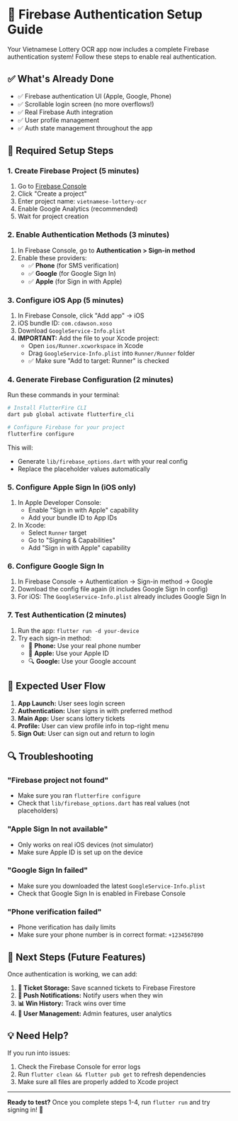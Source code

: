 # 🚀 Firebase Authentication Setup Guide

Your Vietnamese Lottery OCR app now includes a complete Firebase authentication system! Follow these steps to enable real authentication.

## ✅ What's Already Done

- ✅ Firebase authentication UI (Apple, Google, Phone)
- ✅ Scrollable login screen (no more overflows!)
- ✅ Real Firebase Auth integration
- ✅ User profile management
- ✅ Auth state management throughout the app

## 🔧 Required Setup Steps

### 1. Create Firebase Project (5 minutes)

1. Go to [Firebase Console](https://console.firebase.google.com/)
2. Click "Create a project"
3. Enter project name: `vietnamese-lottery-ocr`
4. Enable Google Analytics (recommended)
5. Wait for project creation

### 2. Enable Authentication Methods (3 minutes)

1. In Firebase Console, go to **Authentication > Sign-in method**
2. Enable these providers:
   - ✅ **Phone** (for SMS verification)
   - ✅ **Google** (for Google Sign In)
   - ✅ **Apple** (for Sign in with Apple)

### 3. Configure iOS App (5 minutes)

1. In Firebase Console, click "Add app" → iOS
2. iOS bundle ID: `com.cdawson.xoso`
3. Download `GoogleService-Info.plist`
4. **IMPORTANT:** Add the file to your Xcode project:
   - Open `ios/Runner.xcworkspace` in Xcode
   - Drag `GoogleService-Info.plist` into `Runner/Runner` folder
   - ✅ Make sure "Add to target: Runner" is checked

### 4. Generate Firebase Configuration (2 minutes)

Run these commands in your terminal:

```bash
# Install FlutterFire CLI
dart pub global activate flutterfire_cli

# Configure Firebase for your project
flutterfire configure
```

This will:
- Generate `lib/firebase_options.dart` with your real config
- Replace the placeholder values automatically

### 5. Configure Apple Sign In (iOS only)

1. In Apple Developer Console:
   - Enable "Sign in with Apple" capability
   - Add your bundle ID to App IDs
2. In Xcode:
   - Select `Runner` target
   - Go to "Signing & Capabilities" 
   - Add "Sign in with Apple" capability

### 6. Configure Google Sign In

1. In Firebase Console → Authentication → Sign-in method → Google
2. Download the config file again (it includes Google Sign In config)
3. For iOS: The `GoogleService-Info.plist` already includes Google Sign In

### 7. Test Authentication (2 minutes)

1. Run the app: `flutter run -d your-device`
2. Try each sign-in method:
   - 📱 **Phone:** Use your real phone number
   - 🍎 **Apple:** Use your Apple ID  
   - 🔍 **Google:** Use your Google account

## 🎯 Expected User Flow

1. **App Launch:** User sees login screen
2. **Authentication:** User signs in with preferred method
3. **Main App:** User scans lottery tickets
4. **Profile:** User can view profile info in top-right menu
5. **Sign Out:** User can sign out and return to login

## 🔍 Troubleshooting

### "Firebase project not found"
- Make sure you ran `flutterfire configure`
- Check that `lib/firebase_options.dart` has real values (not placeholders)

### "Apple Sign In not available"
- Only works on real iOS devices (not simulator)
- Make sure Apple ID is set up on the device

### "Google Sign In failed"
- Make sure you downloaded the latest `GoogleService-Info.plist`
- Check that Google Sign In is enabled in Firebase Console

### "Phone verification failed"
- Phone verification has daily limits
- Make sure your phone number is in correct format: `+1234567890`

## 🚀 Next Steps (Future Features)

Once authentication is working, we can add:

1. **📱 Ticket Storage:** Save scanned tickets to Firebase Firestore
2. **🔔 Push Notifications:** Notify users when they win
3. **📊 Win History:** Track wins over time
4. **👥 User Management:** Admin features, user analytics

## 💡 Need Help?

If you run into issues:
1. Check the Firebase Console for error logs
2. Run `flutter clean && flutter pub get` to refresh dependencies
3. Make sure all files are properly added to Xcode project

---

**Ready to test?** Once you complete steps 1-4, run `flutter run` and try signing in! 🎉